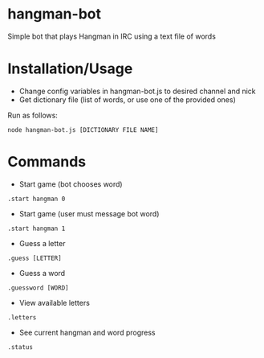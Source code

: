 hangman-bot
===========

Simple bot that plays Hangman in IRC using a text file of words

Installation/Usage
==========
* Change config variables in hangman-bot.js to desired channel and nick
* Get dictionary file (list of words, or use one of the provided ones)

Run as follows:

```
node hangman-bot.js [DICTIONARY FILE NAME]
```

Commands
===========
* Start game (bot chooses word)

```
.start hangman 0
```

* Start game (user must message bot word)

```
.start hangman 1
```

* Guess a letter

```
.guess [LETTER]
```

* Guess a word

```
.guessword [WORD]
```

* View available letters

```
.letters
```

* See current hangman and word progress

```
.status
```
